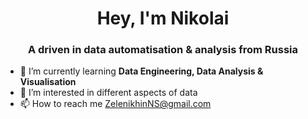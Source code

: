 <h1 align="center">Hey, I'm Nikolai</h1>
<h3 align="center">A driven in data automatisation & analysis from Russia</h3>

- 🌱 I’m currently learning **Data Engineering, Data Analysis & Visualisation**
- 👀 I’m interested in different aspects of data
- 📫 How to reach me ZelenikhinNS@gmail.com



<!---
ReIZzz/ReIZzz is a ✨ special ✨ repository because its `README.md` (this file) appears on your GitHub profile.
You can click the Preview link to take a look at your changes.
- 🎶💬
--->
